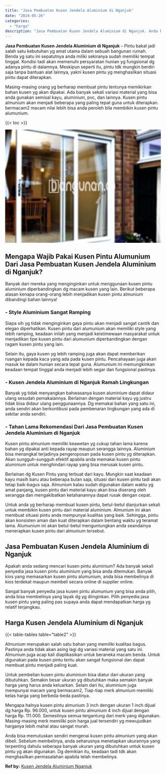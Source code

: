 ```yaml
---
title: "Jasa Pembuatan Kusen Jendela Aluminium di Nganjuk"
date: "2024-05-26"
categories: 
  - "harga"
description: "Jasa Pembuatan Kusen Jendela Aluminium di Nganjuk. Anda bisa memutuskan sendiri mengenai kusen pintu almunium yang akan dibeli. Sebelum membelinya, anda seha..."
---
```


**Jasa Pembuatan Kusen Jendela Aluminium di Nganjuk** – Pintu bakal jadi salah satu kebutuhan yg amat utama dalam sebuah bangunan rumah. Benda yg satu ini sepatutnya anda miliki sekiranya sudah memiliki tempat tinggal. Kondisi tadi akan memenuhi persyaratan hunian yg fungsional dg adanya pintu di dalamnya. Meskipun seperti itu, pintu tdk mungkin berdiri saja tanpa bantuan alat lainnya, yakni kusen pintu yg menghasilkan situasi pintu dapat diterapkan.

Masing-masing orang yg berharap membuat pintu tentunya memikirkan bahan kusen yg akan dipakai. Ada banyak sekali variasi material yang bisa anda gunakan semisal kayu, aluminium, pvc, dan lainnya. Kusen pintu almunium akan menjadi beberapa yang paling tepat guna untuk diterapkan. bermacam2 macam nilai lebih bisa anda peroleh bila membikin kusen pintu alumunium.

{{< toc >}}

![Jasa Pembuatan Kusen Jendela Aluminium di Nganjuk](/images/harga-kusen-jendela-alumunium-44.png)

## Mengapa Wajib Pakai Kusen Pintu Alumunium Dari Jasa Pembuatan Kusen Jendela Aluminium di Nganjuk?

Banyak dari mereka yang menginginkan untuk menggunaan kusen pintu aluminium diperbandingkan dg macam kusen yang lain. Berikut beberapa alasan kenapa orang-orang lebih menjadikan kusen pintu almunium dibandingi bahan lainnya!

### \- Style Aluminium Sangat Ramping

Siapa sih yg tidak menginginkan gaya pintu akan menjadi sangat cantik dan elegan diperhatikan. Kusen pintu dari alumunium akan memiliki style yang lebih ramping, keadaan inilah yang menjadi keistimewaan masyarakat untuk menjadikan tipe kusen pintu dari alumunium diperbandingkan dengan ragam kusen pintu yang lain.

Selain itu, gaya kusen yg lebih ramping juga akan dapat memberikan ruangan kepada kaca yang ada pada kusen pintu. Pencahayaan juga akan masuk ke dalam hunian secara tepat guna. Alumunium ini memungkinkan keadaan tempat tinggal anda menjadi lebih segar dan fungsional pastinya.

### \- Kusen Jendela Aluminium di Nganjuk Ramah Lingkungan

Banyak yg tidak menyangkan bahwasanya kusen aluminium dapat didaur ulang sesudah pemakaiannya. Berlainan dengan material kayu yg justru tidak bisa didaur ulang penggunaannya. Dg memakai bahan yang satu ini, anda sendiri akan berkontibusi pada pembenaran lingkungan yang ada di sekitar anda sendiri.

### \- Tahan Lama Rekomendasi Dari Jasa Pembuatan Kusen Jendela Aluminium di Nganjuk

Kusen pintu almunium memiliki keawetan yg cukup tahan lama karena bahan yg dipakai anti kepada rayap maupun serangga lainnya. Aluminium bisa menangkal terjadinya pengeroposan pada kusen pintu yg diterapkan. Akan sungguh-sungguh efektif apabila anda memakai kusen pintu aluminium untuk menghindari rayap yang bisa merusak kusen pintu.

Berlainan dg Kusen Pintu yang terbuat dari kayu. Mungkin saat keadaan kayu masih baru atau beberapa bulan saja, situasi dari kusen pintu tadi akan tetap baik-bagus saja. Almunium kalau sudah digunakan dalam waktu yg amat panjang, kusen pintu dari material kayu akan bisa diserang oleh serangga dan mengakibatkan ketahanannya dapat rusak dengan cepat.

Untuk anda yg berharap membuat kusen pintu, betul-betul dianjurkan sekali untuk membikin kusen pintu dari material aluminium. Almunium ini akan membuat situasi pintu anda mempunyai kualitas yang baik. Sehingga, pintu akan konsisten aman dan kuat diterapkan dalam bentang waktu yg teramat lama. Alumunium ini akan betul-betul menguntungkan anda seandainya menerapkan kusen pintu dari almunium tersebut.

## Jasa Pembuatan Kusen Jendela Aluminium di Nganjuk

Apakah anda sedang mencari kusen pintu aluminium? Ada banyak sekali penyedia jasa kusen pintu aluminium yang bisa anda ditemukan. Banyak kios yang memasarkan kusen pintu alumunium, anda bisa membelinya di kios terdekat maupun membeli secara online di supplier online.

Sangat banyak penyedia jasa kusen pintu alumunium yang bisa anda pilih, anda bisa membelinya yang layak dg yg diinginkan. Pilih penyedia jasa kusen pintu yang paling pas supaya anda dapat mendapatkan harga yg relatif terjangkau.

## Harga Kusen Jendela Aluminium di Nganjuk

{{< table-tables table="table2" >}}

Almunium merupakan salah satu bahan yang memiliki kualitas bagus. Pastinya anda tidak akan asing lagi dg variasi material yang satu ini. Almunium juga acap kali diaplikasikan untuk beraneka macam benda. Untuk digunakan pada kusen pintu tentu akan sangat fungsional dan dapat membuat pintu menjadi paling kuat.

Untuk pembelian kusen pintu aluminium bisa diatur dari ukuran yang dibutuhkan. Semakin besar ukuran yg dibutuhkan maka semakin banyak harga yang harus anda keluarkan. Selain dari itu, aluminium juga mempunyai macam yang bermacam2, Tiap-tiap merk almunium memiliki kelas harga yang berbeda-beda pastinya.

Mengapa halnya kusen pintu almunium 3 inch dengan ukuran 1 inch dijual dg harga Rp. 96.000, untuk kusen pintu almunium 4 inch dijual dengan harga Rp. 111.000. Semestinya semua tergantung dari merk yang digunakan. Masing-masing merk memiliki poin harga jual tersendiri yg mewujudkan harganya lebih mahal atau sangat murah.

Anda bisa memutuskan sendiri mengenai kusen pintu almunium yang akan dibeli. Sebelum membelinya, anda seharusnya menetapkan ukurannya yang terpenting dahulu seberapa banyak ukuran yang dibutuhkan untuk kusen pintu yg akan digunakan. Dg demikian itu, keadaan tadi tdk akan menghasilkan permasalahan apabila telah membelinya.

**Ref by:** [Kusen Jendela Aluminium Nganjuk](https://id.wikipedia.org/wiki/Kusen)
